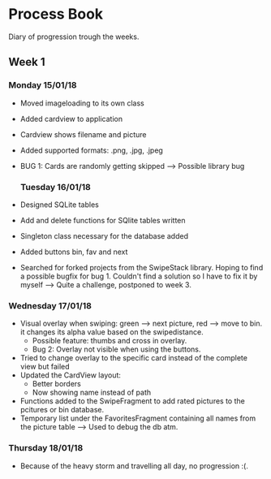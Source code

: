 # Process Book

Diary of progression trough the weeks.

## Week 1

### Monday 15/01/18
- Moved imageloading to its own class
- Added cardview to application
- Cardview shows filename and picture
- Added supported formats: .png, .jpg, .jpeg
- BUG 1: Cards are randomly getting skipped --> Possible library bug
  
  ### Tuesday 16/01/18
 - Designed SQLite tables
 - Add and delete functions for SQlite tables written
 - Singleton class necessary for the database added
 - Added buttons bin, fav and next
 - Searched for forked projects from the SwipeStack library. Hoping
 to find a possible bugfix for bug 1. Couldn't find a solution so
 I have to fix it by myself --> Quite a challenge, postponed to week 3.
 
 ### Wednesday 17/01/18
 - Visual overlay when swiping: green --> next picture, red --> move to bin.
 it changes its alpha value based on the swipedistance.
    - Possible feature: thumbs and cross in overlay.
    - Bug 2: Overlay not visible when using the buttons.
 - Tried to change overlay to the specific card instead of the complete view
 but failed
 - Updated the CardView layout:
    - Better borders
    - Now showing name instead of path
 - Functions added to the SwipeFragment to add rated pictures to the pcitures
 or bin database.
 - Temporary list under the FavoritesFragment containing all names from the 
 picture table --> Used to debug the db atm.
 
 ### Thursday 18/01/18
 - Because of the heavy storm and travelling all day, no progression :(.

